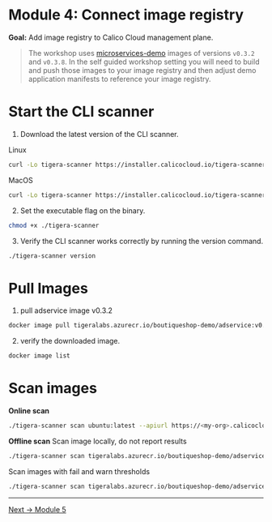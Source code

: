 # Module 4: Connect image registry


**Goal:** Add image registry to Calico Cloud management plane.

>The workshop uses [microservices-demo](https://github.com/GoogleCloudPlatform/microservices-demo) images of versions `v0.3.2` and `v0.3.8`. In the self guided workshop setting you will need to build and push those images to your image registry and then adjust demo application manifests to reference your image registry.

**Start the CLI scanner**
========================
1. Download the latest version of the CLI scanner.

Linux
```bash
curl -Lo tigera-scanner https://installer.calicocloud.io/tigera-scanner/v3.14.1-9/image-assurance-scanner-cli-linux-amd64
```

MacOS
```bash
curl -Lo tigera-scanner https://installer.calicocloud.io/tigera-scanner/v3.14.1-9/image-assurance-scanner-cli-darwin-amd64
```

2. Set the executable flag on the binary.

```bash
chmod +x ./tigera-scanner
```

3. Verify the CLI scanner works correctly by running the version command.

```bash
./tigera-scanner version
```

**Pull Images**
========================

1. pull adservice image v0.3.2

```bash
docker image pull tigeralabs.azurecr.io/boutiqueshop-demo/adservice:v0.3.2
```

2. verify the downloaded image.

```bash
docker image list
```

**Scan images**
========================

**Online scan**

```bash
./tigera-scanner scan ubuntu:latest --apiurl https://<my-org>.calicocloud.io --token ezBhbGcetc...
```


**Offline scan**
Scan image locally, do not report results

```bash
./tigera-scanner scan tigeralabs.azurecr.io/boutiqueshop-demo/adservice:v0.3.2
```

Scan images with fail and warn thresholds

```bash
./tigera-scanner scan tigeralabs.azurecr.io/boutiqueshop-demo/adservice:v0.3.2 --fail_threshold 7.0 --warn_threshold 3.9 
```


---
[Next -> Module 5](../modules/configure-demo-resources.md)
